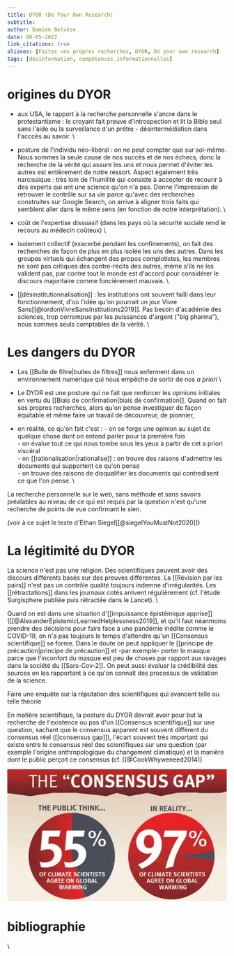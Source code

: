 ```yaml
---
title: DYOR (Do Your Own Research)
subtitle:
author: Damien Belvèze
date: 06-05-2022
link_citations: true
aliases: [Faites vos propres recherches, DYOR, Do your own research]
tags: [désinformation, compétences_informationnelles]
---
```


# origines du DYOR

- aux USA, le rapport à la recherche personnelle s'ancre dans le protestantisme : le croyant fait preuve d'introspection et lit la Bible seul sans l'aide ou la surveillance d'un prêtre - désintermédiation dans l'acccès au savoir. \

- posture de l'individu néo-libéral : on ne peut compter que sur soi-même. Nous sommes la seule cause de nos succès et de nos échecs, donc la recherche de la vérité qui assure les uns et nous permet d'éviter les autres est entièrement de notre ressort. Aspect également très narcissique : très loin de l'humilité qui consiste à accepter de recourir à des experts qui ont une science qu'on n'a pas. Donne l'impression de retrouver le contrôle sur sa vie parce qu'avec des recherches construites sur Google Search, on arrive à aligner trois faits qui semblent aller dans le même sens (en fonction de notre interprétation). \

- coût de l'expertise dissuasif (dans les pays où la sécurité sociale rend le recours au médecin coûteux) \

- isolement collectif (exacerbé pendant les confinements), on fait des recherches de façon de plus en plus isolée les uns des autres. Dans les groupes virtuels qui échangent des propos complotistes, les membres ne sont pas critiques des contre-récits des autres, même s'ils ne les valident pas, par contre tout le monde est d'accord pour considérer le discours majoritaire comme foncièrement mauvais. \

- [[désinstitutionnalisation]] : les institutions ont souvent failli dans leur fonctionnement, d'où l'idée qu'on pourrait un jour Vivre Sans[[@lordonVivreSansInstitutions2019]]. Pas besoin d'académie des sciences, trop corrompue par les puissances d'argent ("big pharma"), nous sommes seuls comptables de la vérité. \

# Les dangers du DYOR

- Les [[Bulle de filtre|bulles de filtres]] nous enferment dans un environnement numérique qui nous empêche de sortir de nos _a priori_ \

- Le DYOR est une posture qui ne fait que renforcer les opinions initiales en vertu du [[Biais de confirmation|biais de confirmation]]. Quand on fait ses propres recherches, alors qu'on pense investiguer de façon équitable et même faire un travail de découvreur, de pionnier, 
- en réalité, ce qu'on fait c'est : 
           - on se forge une opinion au sujet de quelque chose dont on entend parler pour la première fois \
           - on évalue tout ce qui nous tombe sous les yeux à partir de cet a priori viscéral \
           - on [[rationalisation|rationalise]] : on trouve des raisons d'admettre les documents qui supportent ce qu'on pense \
           - on trouve des raisons de disqualifier les documents qui contredisent ce que l'on pense. \

La recherche personnelle sur le web, sans méthode et sans savoirs préalables au niveau de ce qui est requis par la question n'est qu'une recherche de points de vue confirmant le sien.

(voir à ce sujet le texte d'Ethan Siegel[[@siegelYouMustNot2020]])

# La légitimité du DYOR
La science n'est pas une religion. Des scientifiques peuvent avoir des discours différents basés sur des preuves différentes. La [[Révision par les pairs]] n'est pas un contrôle qualité toujours indemne d'irrégularités. Les [[rétractations]] dans les journaux cotés arrivent régulièrement (cf. l'étude Surgisphere publiée puis rétractée dans le Lancet). \ 

Quand on est dans une situation d'[[impuissance épistémique apprise]] ([[@AlexanderEpistemicLearnedHelplessness2019]], et qu'il faut néanmoins prendre des décisions pour faire face à une pandémie inédite comme le COVID-19, on n'a pas toujours le temps d'attendre qu'un [[Consensus scientifique]] se forme. Dans le doute on peut appliquer le [[principe de précaution|principe de précaution]] et -par exemple- porter le masque parce que l'inconfort du masque est peu de choses par rapport aux ravages dans la société du [[Sars-Cov-2]]. On peut aussi évaluer la crédibilité des sources en les rapportant à ce qu'on connaît des processus de validation de la science.  

Faire une enquête sur la réputation des scientifiques qui avancent telle ou telle théorie


En matière scientifique, la posture du DYOR devrait avoir pour but la recherche de l'existence ou pas d'un [[Consensus scientifique]] sur une question, sachant que le consensus apparent est souvent différent du consensus réel ([[consensus gap]]), l'écart souvent très important qui existe entre le consensus réel des scientifiques sur une question (par exemple l'origine anthropologique du changement climatique) et la manière dont le public perçoit ce consensus (cf. [[@CookWhyweneed2014]]

![](images/consensus_gap.png)



# bibliographie
\

